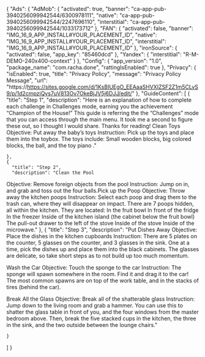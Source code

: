 {
  "Ads": {
    "AdMob": {
      "activated": true,
      "banner": "ca-app-pub-3940256099942544/6300978111",
      "native": "ca-app-pub-3940256099942544/2247696110",
      "interstitial": "ca-app-pub-3940256099942544/1033173712"
    },
    "FAN": {
      "activated": false,
      "banner": "IMG_16_9_APP_INSTALL#YOUR_PLACEMENT_ID",
      "native": "IMG_16_9_APP_INSTALL#YOUR_PLACEMENT_ID",
      "interstitial": "IMG_16_9_APP_INSTALL#YOUR_PLACEMENT_ID"
    },
    "ironSource": {
      "activated": false,
      "app_key": "85460dcd"
    },
    "Yandex": {
      "interstitial": "R-M-DEMO-240x400-context"
    }
  },
  "Config": {
    "app_version": "1.0",
    "package_name": "com.racha.done",
    "rattingIsEnabled": true
  },
  "Privacy": {
    "isEnabled": true,
    "title": "Privacy Policy",
    "message": "Privacy Policy Message",
    "url": "https://https://sites.google.com/d/1KsBIUEgO_EEAaaSHVXIZSF2Z1m5CLvS9/p/1d2cmpzjQys7uV813Ov7OkeBjJV5j6DJJ/edit/"
  },
  "GuideContent": [
    {
      "title": "Step 1",
      "description": "Here is an explanation of how to complete each challenge in Challenges mode, earning you the achievement “Champion of the House!”
This guide is referring the the “Challenges” mode that you can access through the main menu.
It took me a second to figure these out, so I thought I would share. Thanks for reading!
Clean Toys
Objective: Put away the baby’s toys
Instruction: Pick up the toys and place them into the toybox.
The toys include: Small wooden blocks, big colored blocks, the ball, and the toy piano ." 

    },
    {
      "title": "Step 2",
      "description": "Clean the Pool
Objective: Remove foreign objects from the pool
Instruction: Jump on in, and grab and toss out the four balls.Pick up the Poop
Objective: Throw away the kitchen poops
Instruction: Select each poop and drag them to the trash can, where they will disappear on impact.
There are 7 poops hidden, all within the kitchen.
They are located:
In the fruit bowl
In front of the fridge
In the freezer
Inside of the kitchen island (the cabinet below the fruit bowl)
The pull-out drawer to the left of the stove
Inside of the stove
Inside of the microwave."
    },
    {
      "title": "Step 3",
      "description": "Put Dishes Away
Objective: Place the dishes in the kitchen cupboards
Instruction: There are 5 plates on the counter, 5 glasses on the counter, and 3 glasses in the sink.
One at a time, pick the dishes up and place them into the black cabinets.
The glasses are delicate, so take short steps as to not build up too much momentum.

Wash the Car
Objective: Touch the sponge to the car
Instruction: The sponge will spawn somewhere in the room. Find it and drag it to the car!
The most common spawns are on top of the work table, and in the stacks of tires (behind the car).

Break All the Glass
Objective: Break all of the shatterable glass
Instruction: Jump down to the living room and grab a hammer. You can use this to shatter the glass table in front of you, and the four windows from the master bedroom above. Then, break the five stacked cups in the kitchen, the three in the sink, and the two outside between the lounge chairs."

    }
  ]
}

